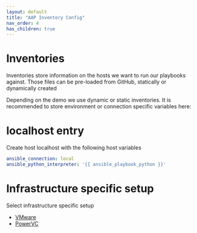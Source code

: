 ```yaml
---
layout: default
title: "AAP Inventory Config"
nav_order: 4
has_children: true
---
```


# Inventories
Inventories store information on the hosts we want to run our playbooks against.
Those files can be pre-loaded from GitHub, statically or dynamically created

Depending on the demo we use dynamic or static inventories.
It is recommended to store environment or connection specific variables here:

<!-- Need to be done before project setup ? -->

# localhost entry

Create host localhost with the following host variables

```yaml
ansible_connection: local
ansible_python_interpreter: '{{ ansible_playbook_python }}'
```

# Infrastructure specific setup

Select infrastructure specific setup

- [VMware](04-inventories/vmware.md)
- [PowerVC](04-inventories/power.md)
